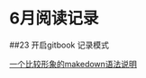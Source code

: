 # 6月阅读记录

##23
 开启gitbook 记录模式
 
 [一个比较形象的makedown语法说明](https://www.jianshu.com/p/191d1e21f7ed "来自简书")